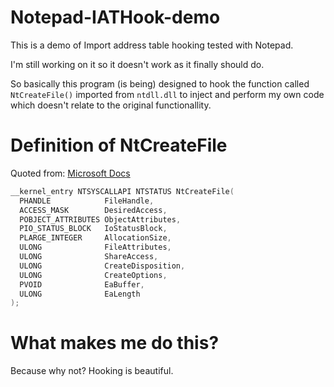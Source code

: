 # Notepad-IATHook-demo

This is a demo of Import address table hooking tested with Notepad.

I'm still working on it so it doesn't work as it finally should do.

So basically this program (is being) designed to hook the function called `NtCreateFile()` imported from `ntdll.dll` to inject and perform my own code which doesn't relate to
the original functionallity.

# Definition of NtCreateFile

Quoted from: [Microsoft Docs](https://docs.microsoft.com/en-us/windows/win32/api/winternl/nf-winternl-ntcreatefile)

```cpp
__kernel_entry NTSYSCALLAPI NTSTATUS NtCreateFile(
  PHANDLE            FileHandle,
  ACCESS_MASK        DesiredAccess,
  POBJECT_ATTRIBUTES ObjectAttributes,
  PIO_STATUS_BLOCK   IoStatusBlock,
  PLARGE_INTEGER     AllocationSize,
  ULONG              FileAttributes,
  ULONG              ShareAccess,
  ULONG              CreateDisposition,
  ULONG              CreateOptions,
  PVOID              EaBuffer,
  ULONG              EaLength
);
```

# What makes me do this?

Because why not? Hooking is beautiful.